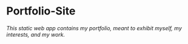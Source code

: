 # Portfolio-Site

###### This static web app contains my portfolio, meant to exhibit myself, my interests, and my work.
